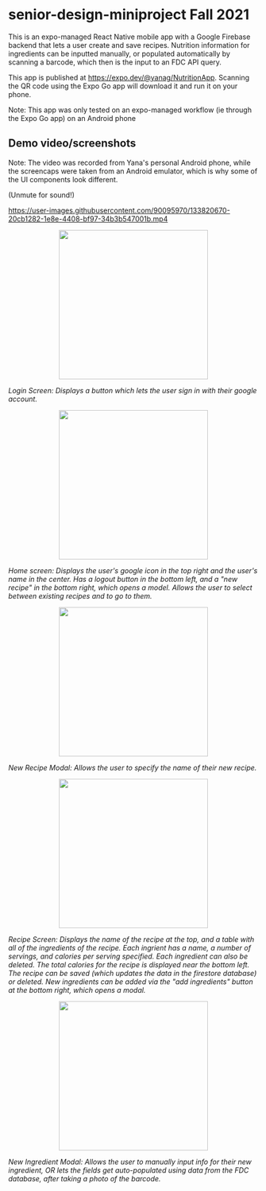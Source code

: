 # senior-design-miniproject Fall 2021

This is an expo-managed React Native mobile app with a Google Firebase backend that lets a user create and save recipes. Nutrition information for ingredients can be inputted manually, or populated automatically by scanning a barcode, which then is the input to an FDC API query.

This app is published at https://expo.dev/@yanag/NutritionApp. Scanning the QR code using the Expo Go app will download it and run it on your phone.

Note: This app was only tested on an expo-managed workflow (ie through the Expo Go app) on an Android phone

## Demo video/screenshots

Note: The video was recorded from Yana's personal Android phone, while the screencaps were taken from an Android emulator, which is why some of the UI components look different. 

(Unmute for sound!)

https://user-images.githubusercontent.com/90095970/133820670-20cb1282-1e8e-4408-bf97-34b3b547001b.mp4


<p align="center">
<img src="https://user-images.githubusercontent.com/90095970/133824348-ec2e1e00-0157-44b5-b4e3-33ca948fe182.png" width="300">
 
  <i align="center">Login Screen: Displays a button which lets the user sign in with their google account.</i>
</p>




<p align="center">
<img src="https://user-images.githubusercontent.com/90095970/133822579-5a881318-58b9-4afc-8483-08564374fa7b.png" width="300">
</p>

_Home screen: Displays the user's google icon in the top right and the user's name in the center. Has a logout button in the bottom left, and a "new recipe" in the bottom right, which opens a model. Allows the user to select between existing recipes and to go to them._


<p align="center">
<img src="https://user-images.githubusercontent.com/90095970/133823196-0baf8420-5983-4d58-8b9a-39132f066784.png" width="300">
</p>

_New Recipe Modal: Allows the user to specify the name of their new recipe._


<p align="center">
<img src="https://user-images.githubusercontent.com/90095970/133823488-188a437d-bef5-47c6-a3e2-f6fb2b1d964a.png" width="300">
</p>

_Recipe Screen: Displays the name of the recipe at the top, and a table with all of the ingredients of the recipe. Each ingrient has a name, a number of servings, and calories per serving specified. Each ingredient can also be deleted. The total calories for the recipe is displayed near the bottom left. The recipe can be saved (which updates the data in the firestore database) or deleted. New ingredients can be added via the "add ingredients" button at the bottom right, which opens a modal._


<p align="center">
<img src="https://user-images.githubusercontent.com/90095970/133823849-7f75acb2-6c5f-4555-a8d2-b22a749a632d.png" width="300">
</p>

_New Ingredient Modal: Allows the user to  manually input info for their new ingredient, OR lets the fields get auto-populated using data from the FDC database, after taking a photo of the barcode._
